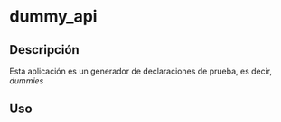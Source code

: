 # dummy_api

## Descripción
Esta aplicación es un generador de declaraciones de prueba, es decir, *dummies*

## Uso
